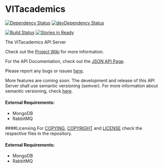 VITacademics
============

[![Dependency Status](https://david-dm.org/aneesh-neelam/VITacademics.svg)](https://david-dm.org/aneesh-neelam/VITacademics)
[![devDependency Status](https://david-dm.org/aneesh-neelam/VITacademics/dev-status.svg)](https://david-dm.org/aneesh-neelam/VITacademics#info=devDependencies)

[![Build Status](https://semaphoreci.com/api/v1/projects/d25d5145-bbfe-46cd-8b93-32ec54c63140/425494/badge.svg)](https://semaphoreci.com/aneesh-neelam/vitacademics)
[![Stories in Ready](https://badge.waffle.io/aneesh-neelam/VITacademics.png?label=ready&title=Ready)](https://waffle.io/aneesh-neelam/VITacademics)

The VITacademics API Server

Check out the [Project Wiki](https://github.com/aneesh-neelam/VITacademics/wiki) for more information.

For the API Documentation, check out the [JSON API Page](https://github.com/aneesh-neelam/VITacademics/wiki/JSON-API).

Please report any bugs or issues [here](https://github.com/aneesh-neelam/VITacademics/issues).

More features are coming soon. The development and release of this API Server shall use semantic versioning (semver). For more information about semantic versioning, check [here](http://semver.org/). 

#### External Requirements:
* MongoDB
* RabbitMQ

####Licensing
For [COPYING](https://github.com/saurabhsjoshi/VITacademics-for-Android/blob/master/COPYING), [COPYRIGHT](https://github.com/saurabhsjoshi/VITacademics-for-Android/blob/master/COPYRIGHT) and [LICENSE](https://github.com/saurabhsjoshi/VITacademics-for-Android/blob/master/LICENSE) check the respective files in the repository.

#### External Requirements:
* MongoDB
* RabbitMQ
